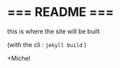 # === README ===


this is where the site will be built

 (with the cli : <code>jekyll build</code> )


+Michel
